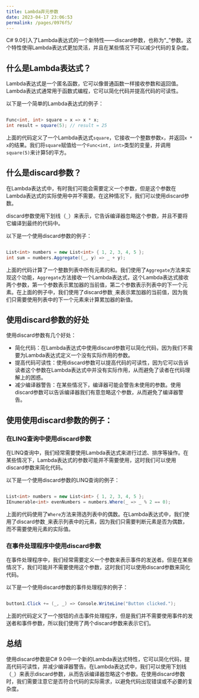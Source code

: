 ```yaml
---
title: Lambda弃元参数
date: 2023-04-17 23:06:53
permalink: /pages/0976f5/
---
```


C# 9.0引入了Lambda表达式的一个新特性——discard参数，也称为“_”参数。这个特性使得Lambda表达式更加灵活，并且在某些情况下可以减少代码的复杂度。
## 什么是Lambda表达式？

Lambda表达式是一个匿名函数，它可以像普通函数一样接收参数和返回值。Lambda表达式通常用于函数式编程，它可以简化代码并提高代码的可读性。

以下是一个简单的Lambda表达式的例子：

```csharp

Func<int, int> square = x => x * x;
int result = square(5); // result = 25
```



上面的代码定义了一个Lambda表达式`square`，它接收一个整数参数`x`，并返回`x * x`的结果。我们将`square`赋值给一个`Func<int, int>`类型的变量，并调用`square(5)`来计算5的平方。
## 什么是discard参数？

在Lambda表达式中，有时我们可能会需要定义一个参数，但是这个参数在Lambda表达式的实际使用中并不需要。在这种情况下，我们可以使用discard参数。

discard参数使用下划线（`_`）来表示，它告诉编译器忽略这个参数，并且不要将它编译到最终的代码中。

以下是一个使用discard参数的例子：

```csharp

List<int> numbers = new List<int> { 1, 2, 3, 4, 5 };
int sum = numbers.Aggregate((_, y) => _ + y);
```



上面的代码计算了一个整数列表中所有元素的和。我们使用了`Aggregate`方法来实现这个功能，`Aggregate`方法接收一个Lambda表达式，这个Lambda表达式接收两个参数，第一个参数表示累加器的当前值，第二个参数表示列表中的下一个元素。在上面的例子中，我们使用了discard参数`_`来表示累加器的当前值，因为我们只需要使用列表中的下一个元素来计算累加器的新值。
## 使用discard参数的好处

使用discard参数有几个好处：
- 简化代码：在Lambda表达式中使用discard参数可以简化代码，因为我们不需要为Lambda表达式定义一个没有实际作用的参数。
- 提高代码可读性：使用discard参数可以提高代码的可读性，因为它可以告诉读者这个参数在Lambda表达式中并没有实际作用，从而避免了读者在代码理解上的困惑。
- 减少编译器警告：在某些情况下，编译器可能会警告未使用的参数。使用discard参数可以告诉编译器我们有意忽略这个参数，从而避免了编译器警告。
## 使用使用discard参数的例子：
### 在LINQ查询中使用discard参数

在LINQ查询中，我们经常需要使用Lambda表达式来进行过滤、排序等操作。在某些情况下，Lambda表达式的参数可能并不需要使用，这时我们可以使用discard参数来简化代码。

以下是一个使用discard参数的LINQ查询的例子：

```csharp

List<int> numbers = new List<int> { 1, 2, 3, 4, 5 };
IEnumerable<int> evenNumbers = numbers.Where(_ => _ % 2 == 0);
```



上面的代码使用了`Where`方法来筛选列表中的偶数。在Lambda表达式中，我们使用了discard参数`_`来表示列表中的元素，因为我们只需要判断元素是否为偶数，而不需要使用元素的实际值。
### 在事件处理程序中使用discard参数

在事件处理程序中，我们经常需要定义一个参数来表示事件的发送者。但是在某些情况下，我们可能并不需要使用这个参数，这时我们可以使用discard参数来简化代码。

以下是一个使用discard参数的事件处理程序的例子：

```csharp

button1.Click += (_, _) => Console.WriteLine("Button clicked.");
```



上面的代码定义了一个按钮的点击事件处理程序，但是我们并不需要使用事件的发送者和事件参数，所以我们使用了两个discard参数来表示它们。
## 总结

使用discard参数是C# 9.0中一个新的Lambda表达式特性，它可以简化代码，提高代码可读性，并减少编译器警告。在Lambda表达式中，我们可以使用下划线（`_`）来表示discard参数，从而告诉编译器忽略这个参数。在使用discard参数时，我们需要注意它是否符合代码的实际需求，以避免代码出现错误或不必要的复杂度。
